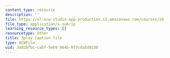 ```yaml
---
content_type: resource
description: ''
file: https://ol-ocw-studio-app-production.s3.amazonaws.com/courses/20-219-becoming-the-next-bill-nye-writing-and-hosting-the-educational-show-january-iap-2015/3a02bfbccabf5eb9964b077cda5d9330_gUNY29Zpu7g.vtt
file_type: application/x-subrip
learning_resource_types: []
resourcetype: Other
title: 3play caption file
type: OCWFile
uid: 3a02bfbc-cabf-5eb9-964b-077cda5d9330
---
```

